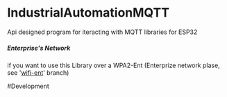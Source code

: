 # IndustrialAutomationMQTT

Api designed program for iteracting with MQTT libraries for ESP32


##### Enterprise's Network

if you want to use this Library over a WPA2-Ent (Enterprize network plase, see '[wifi-ent](https://github.com/MAPL-UFU/IndustrialAutomationMQTT/tree/wifi-ent)' branch) 

#Development
